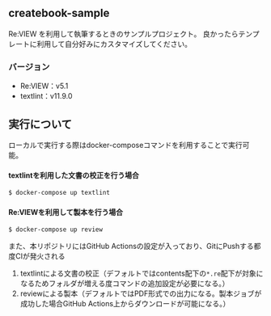 ## createbook-sample

Re:VIEW を利用して執筆するときのサンプルプロジェクト。
良かったらテンプレートに利用して自分好みにカスタマイズしてください。

### バージョン

* Re:VIEW：v5.1
* textlint：v11.9.0

## 実行について

ローカルで実行する際はdocker-composeコマンドを利用することで実行可能。
#### textlintを利用した文書の校正を行う場合

```bash
$ docker-compose up textlint
```

#### Re:VIEWを利用して製本を行う場合

```bash
$ docker-compose up review
```

また、本リポジトリにはGitHub Actionsの設定が入っており、GitにPushする都度CIが発火される
1. textlintによる文書の校正（デフォルトではcontents配下の`*.re`配下が対象になるためフォルダが増える度コマンドの追加設定が必要になる。）
2. reviewによる製本（デフォルトではPDF形式での出力になる。製本ジョブが成功した場合GitHub Actions上からダウンロードが可能になる。）
